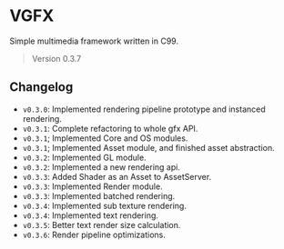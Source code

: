# VGFX

Simple multimedia framework written in C99.

> Version 0.3.7

## Changelog

- `v0.3.0`: Implemented rendering pipeline prototype and instanced rendering.
- `v0.3.1`: Complete refactoring to whole gfx API.
- `v0.3.1`; Implemented Core and OS modules.
- `v0.3.1`; Implemented Asset module, and finished asset abstraction.
- `v0.3.2`: Implemented GL module. 
- `v0.3.2`: Implemented a new rendering api.
- `v0.3.3`: Added Shader as an Asset to AssetServer.
- `v0.3.3`: Implemented Render module.
- `v0.3.3`: Implemented batched rendering.
- `v0.3.4`: Implemented sub texture rendering.
- `v0.3.4`: Implemented text rendering.
- `v0.3.5`: Better text render size calculation.
- `v0.3.6`: Render pipeline optimizations.
